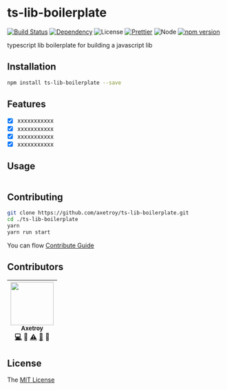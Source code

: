 # ts-lib-boilerplate
[![Build Status](https://travis-ci.org/axetroy/ts-lib-boilerplate.svg?branch=master)](https://travis-ci.org/axetroy/ts-lib-boilerplate)
[![Dependency](https://david-dm.org/axetroy/ts-lib-boilerplate.svg)](https://david-dm.org/axetroy/ts-lib-boilerplate)
![License](https://img.shields.io/badge/license-MIT-green.svg)
[![Prettier](https://img.shields.io/badge/Code%20Style-Prettier-green.svg)](https://github.com/prettier/prettier)
![Node](https://img.shields.io/badge/node-%3E=6.0-blue.svg?style=flat-square)
[![npm version](https://badge.fury.io/js/ts-lib-boilerplate.svg)](https://badge.fury.io/js/ts-lib-boilerplate)

typescript lib boilerplate for building a javascript lib

## Installation
```bash
npm install ts-lib-boilerplate --save
```

## Features

- [x] xxxxxxxxxxx
- [x] xxxxxxxxxxx
- [x] xxxxxxxxxxx
- [x] xxxxxxxxxxx

## Usage

```javascript

```

## Contributing

```bash
git clone https://github.com/axetroy/ts-lib-boilerplate.git
cd ./ts-lib-boilerplate
yarn
yarn run start
```

You can flow [Contribute Guide](https://github.com/axetroy/ts-lib-boilerplate/blob/master/contributing.md)

## Contributors

<!-- ALL-CONTRIBUTORS-LIST:START - Do not remove or modify this section -->
| [<img src="https://avatars1.githubusercontent.com/u/9758711?v=3" width="100px;"/><br /><sub>Axetroy</sub>](http://axetroy.github.io)<br />[💻](https://github.com/gpmer/gpm.js/commits?author=axetroy) 🔌 [⚠️](https://github.com/gpmer/gpm.js/commits?author=axetroy) [🐛](https://github.com/gpmer/gpm.js/issues?q=author%3Aaxetroy) 🎨 |
| :---: |
<!-- ALL-CONTRIBUTORS-LIST:END -->

## License

The [MIT License](https://github.com/axetroy/ts-lib-boilerplate/blob/master/LICENSE)

